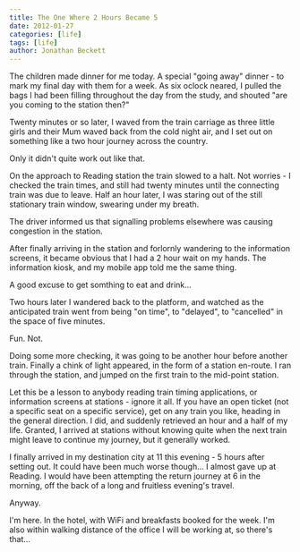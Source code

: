 ```yaml
---
title: The One Where 2 Hours Became 5
date: 2012-01-27
categories: [life]
tags: [life]
author: Jonathan Beckett
---
```


The children made dinner for me today. A special "going away" dinner - to mark my final day with them for a week. As six oclock neared, I pulled the bags I had been filling throughout the day from the study, and shouted "are you coming to the station then?"

Twenty minutes or so later, I waved from the train carriage as three little girls and their Mum waved back from the cold night air, and I set out on something like a two hour journey across the country.

Only it didn't quite work out like that.

On the approach to Reading station the train slowed to a halt. Not worries - I checked the train times, and still had twenty minutes until the connecting train was due to leave. Half an hour later, I was staring out of the still stationary train window, swearing under my breath.

The driver informed us that signalling problems elsewhere was causing congestion in the station.

After finally arriving in the station and forlornly wandering to the information screens, it became obvious that I had a 2 hour wait on my hands. The information kiosk, and my mobile app told me the same thing.

A good excuse to get somthing to eat and drink...

Two hours later I wandered back to the platform, and watched as the anticipated train went from being "on time", to "delayed", to "cancelled" in the space of five minutes.

Fun. Not.

Doing some more checking, it was going to be another hour before another train. Finally a chink of light appeared, in the form of a station en-route. I ran through the station, and jumped on the first train to the mid-point station.

Let this be a lesson to anybody reading train timing applications, or information screens at stations - ignore it all. If you have an open ticket (not a specific seat on a specific service), get on any train you like, heading in the general direction. I did, and suddenly retrieved an hour and a half of my life. Granted, I arrived at stations without knowing quite when the next train might leave to continue my journey, but it generally worked.

I finally arrived in my destination city at 11 this evening - 5 hours after setting out. It could have been much worse though... I almost gave up at Reading. I would have been attempting the return journey at 6 in the morning, off the back of a long and fruitless evening's travel.

Anyway.

I'm here. In the hotel, with WiFi and breakfasts booked for the week. I'm also within walking distance of the office I will be working at, so there's that...